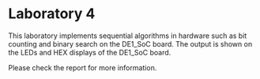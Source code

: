 # Laboratory 4

This laboratory implements sequential algorithms in hardware such as bit counting and binary search on the DE1_SoC board. The output is shown on the LEDs and HEX displays of the DE1_SoC board.

Please check the report for more information.